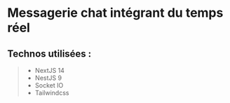 # Messagerie chat intégrant du temps réel
 ## Technos utilisées :
 > * NextJS 14
 > * NestJS 9
 > * Socket IO
 > * Tailwindcss
